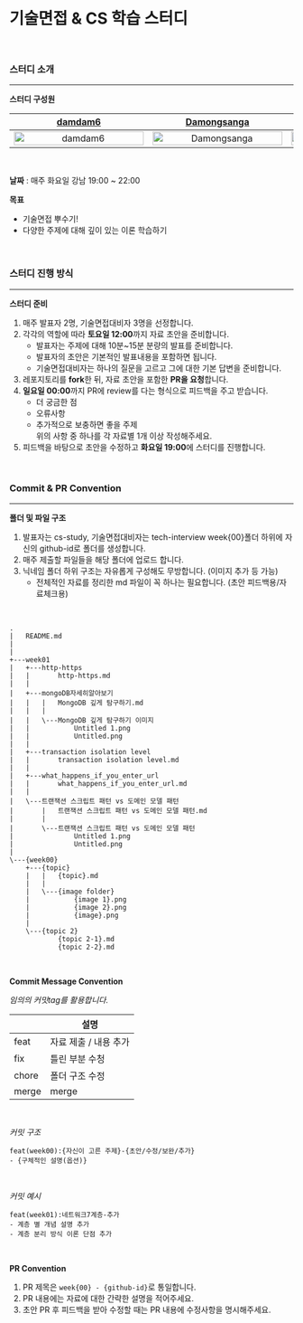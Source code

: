 # 기술면접 & CS 학습 스터디

<br>

### 스터디 소개

---

**스터디 구성원**

| [damdam6](https://github.com/damdam6) | [Damongsanga](https://github.com/Damongsanga) | [bbookng](https://github.com/bbookng) | [wonjunJ](https://github.com/wonjunJ) | [Zerotay](https://github.com/Zerotay) |
|:---:|:---:|:---:|:---:|:---:|
| <img alt="damdam6" src="https://github.com/damdam6.png" width="230" height="100%"/> | <img alt="Damongsanga" src="https://github.com/Damongsanga.png" width="230" height="100%"/> | <img alt="bbookng" src="https://github.com/bbookng.png" width="230" height="100%"/> | <img alt="wonjunJ" src="https://github.com/wonjunJ.png" width="230" height="100%"/> | <img alt="Zerotay" src="https://github.com/Zerotay.png" width="230" height="100%"/> |

<br>

**날짜** : 매주 화요일 강남 19:00 ~ 22:00

**목표**

- 기술면접 뿌수기!
- 다양한 주제에 대해 깊이 있는 이론 학습하기

<br>

### 스터디 진행 방식

---

**스터디 준비**

1. 매주 발표자 2명, 기술면접대비자 3명을 선정합니다.
2. 각각의 역할에 따라 **토요일 12:00**까지 자료 초안을 준비합니다.<br>
    - 발표자는 주제에 대해 10분~15분 분량의 발표를 준비합니다.
    - 발표자의 초안은 기본적인 발표내용을 포함하면 됩니다.
    - 기술면접대비자는 하나의 질문을 고르고 그에 대한 기본 답변을 준비합니다.
3. 레포지토리를 **fork**한 뒤, 자료 초안을 포함한 **PR을 요청**합니다.
4. **일요일 00:00**까지 PR에 review를 다는 형식으로 피드백을 주고 받습니다.
   - 더 궁금한 점
   - 오류사항
   - 추가적으로 보충하면 좋을 주제 <br>
   위의 사항 중 하나를 각 자료별 1개 이상 작성해주세요.
5. 피드백을 바탕으로 초안을 수정하고 **화요일 19:00**에 스터디를 진행합니다.



<br>

### Commit & PR Convention

---

**폴더 및 파일 구조**

1. 발표자는 cs-study, 기술면접대비자는 tech-interview week{00}폴더 하위에 자신의 github-id로 폴더를 생성합니다.
2. 매주 제출할 파일들을 해당 폴더에 업로드 합니다.
3. 닉네임 폴더 하위 구조는 자유롭게 구성해도 무방합니다. (이미지 추가 등 가능)
   - 전체적인 자료를 정리한 md 파일이 꼭 하나는 필요합니다. (초안 피드백용/자료체크용)

<br>


     
```angular2html
.
|   README.md
|
|
+---week01
|   +---http-https
|   |       http-https.md
|   |
|   +---mongoDB자세히알아보기
|   |   |   MongoDB 깊게 탐구하기.md
|   |   |
|   |   \---MongoDB 깊게 탐구하기 이미지
|   |           Untitled 1.png
|   |           Untitled.png
|   |
|   +---transaction isolation level
|   |       transaction isolation level.md
|   |
|   +---what_happens_if_you_enter_url
|   |       what_happens_if_you_enter_url.md
|   |
|   \---트랜잭션 스크립트 패턴 vs 도메인 모델 패턴
|       |   트랜잭션 스크립트 패턴 vs 도메인 모델 패턴.md
|       |
|       \---트랜잭션 스크립트 패턴 vs 도메인 모델 패턴
|               Untitled 1.png
|               Untitled.png
|
\---{week00}
    +---{topic}
    |   |   {topic}.md
    |   |
    |   \---{image folder}
    |           {image 1}.png
    |           {image 2}.png
    |           {image}.png
    |
    \---{topic 2}
            {topic 2-1}.md
            {topic 2-2}.md

```
     

<br>

**Commit Message Convention**

*임의의 커밋tag를 활용합니다.*

|             | 설명            |
| ----------- |---------------|
| feat     | 자료 제출 / 내용 추가 |
| fix      | 틀린 부분 수청      |
| chore    | 폴더 구조 수정      |
| merge    | merge         |

<br>

*커밋 구조*

```
feat(week00):{자신이 고른 주제}-{초안/수정/보완/추가}
- {구체적인 설명(옵션)}
```

<br>

*커밋 예시*

```
feat(week01):네트워크7계층-추가
- 계층 별 개념 설명 추가
- 계층 분리 방식 이론 단점 추가
```

<br>

**PR Convention**

1. PR 제목은 `week{00} - {github-id}`로 통일합니다.
2. PR 내용에는 자료에 대한 간략한 설명을 적어주세요.
3. 초안 PR 후 피드백을 받아 수정할 때는 PR 내용에 수정사항을 명시해주세요.
